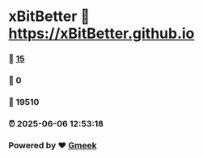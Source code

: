 # xBitBetter :link: https://xBitBetter.github.io 
### :page_facing_up: [15](https://xBitBetter.github.io/tag.html) 
### :speech_balloon: 0 
### :hibiscus: 19510 
### :alarm_clock: 2025-06-06 12:53:18 
### Powered by :heart: [Gmeek](https://github.com/Meekdai/Gmeek)
